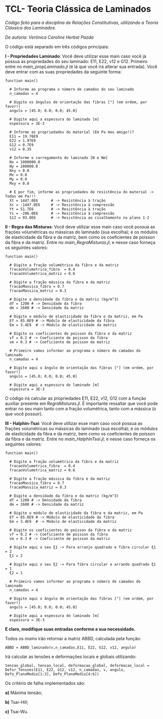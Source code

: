 # TCL- Teoria Clássica de Laminados
_Código feito para a disciplina de Relações Constitutivas, utilizando a Teoria Clássica dos Laminados_.

_De autoria: Verônica Caroline Herbst Pazda_

O código está separado em três códigos principais:

**I - Propriedades Laminado**: Você deve utilizar esse main caso você já possua as propriedades do seu laminado: E11, E22, v12 e G12. Primeiro entre no _main_propLaminado.jl_ (é lá que você irá alterar sua entrada). Você deve entrar com as suas propriedades da seguinte forma:

```
function main() 

  # Informe ao programa o número de camadas do seu laminado
  n_camadas = 4 

  # Digite os ângulos de orientação das fibras [°] (em ordem, por favor!)
  angulo = [45.0; 0.0; 0.0; 45.0]

  # Digite aqui a espessura do laminado [m]
  espessura = 3E-3
  
  # Informe as propriedades do material (Em Pa meu amigo!)?
  E11 = 19.76E9
  E22 = 1.97E9
  G12 = 0.7E9
  v12 = 0.35
  
  # Informe o carregamento do laminado [N e Nm]
  Nx = 1000000.0
  Ny = 200000.0
  Nxy = 0.0 
  Mx = 0.0
  My = 0.0
  Mxy = 0.0
  
  # E por fim, informe as propriedades de resistência do material -> Todas em Pa!!!
  Xt = 1447.0E6      # -> Resistência à tração 
  Xc = -1447.0E6     # -> Resistência à compressão 
  Yt = 51.7E6        # -> Resistência à tração 
  Yc = -206.0E6      # -> Resistência à compressão 
  S12 = 93.0E6       # -> Resistência ao cisalhamento no plano 1-2 

```

**II - Regra das Misturas**: Você deve utilizar esse main caso você possua as frações volumétricas ou mássicas do laminado (sua escolha); e os módulos de elasticidade da fibra e da matriz, bem como os coeficientes de poisson da fibra e da matriz. Entre no _main_RegraMisturas.jl_; e nesse caso forneça os seguintes valores:

```
function main() 

  # Digite a fração volumétrica da fibra e da matriz
  fracaoVolumetrica_fibra  = 0.4
  fracaoVolumetrica_matriz = 0.6

  # Digite a fração mássica da fibra e da matriz
  fracaoMassica_fibra = 0.7
  fracaoMassica_matriz = 0.3

  # Digite a densidade da fibra e da matriz (kg/m^3)
  df = 1200 # -> Densidade da fibra
  dm = 2600 # -> Densidade da matriz

  # Digite o módulo de elasticidade da fibra e da matriz, em Pa
  Ef = 85.0E9 # -> Módulo de elasticidade da fibra
  Em = 3.4E9  # -> Módulo de elasticidade da matriz

  # Digite os coeficientes de poisson da fibra e da matriz
  vf = 0.2 # -> Coeficiente de poisson da fibra
  vm = 0.3 # -> Coeficiente de poisson da matriz

  # Primeiro vamos informar ao programa o número de camadas do laminado
  n_camadas = 4 

  # Digite aqui o ângulo de orientação das fibras [°] (em ordem, por favor!)
  angulo = [45.0; 0.0; 0.0; 45.0]

  # Digite aqui a espessura do laminado [m]
  espessura = 3E-3

```

O código irá calcular as propriedades E11, E22, v12, G12 com a função auxiliar presente em _RegraMisturas.jl_. É importante ressaltar que você pode entrar no seu main tanto com a fração volumétrica, tanto com a mássica (o que você possuir).

**III - Halphin-Tsai**: Você deve utilizar esse main caso você possua as frações volumétricas ou mássicas do laminado (sua escolha); e os módulos de elasticidade da fibra e da matriz, bem como os coeficientes de poisson da fibra e da matriz. Entre no _main_HalphinTsai.jl_; e nesse caso forneça os seguintes valores:

```
function main() 

  # Digite a fração volumétrica da fibra e da matriz
  fracaoVolumetrica_fibra  = 0.4
  fracaoVolumetrica_matriz = 0.6

  # Digite a fração mássica da fibra e da matriz
  fracaoMassica_fibra = 0.7
  fracaoMassica_matriz = 0.3

  # Digite a densidade da fibra e da matriz (kg/m^3)
  df = 1200 # -> Densidade da fibra
  dm = 2600 # -> Densidade da matriz

  # Digite o módulo de elasticidade da fibra e da matriz, em Pa
  Ef = 85.0E9 # -> Módulo de elasticidade da fibra
  Em = 3.4E9  # -> Módulo de elasticidade da matriz

  # Digite os coeficientes de poisson da fibra e da matriz
  vf = 0.2 # -> Coeficiente de poisson da fibra
  vm = 0.3 # -> Coeficiente de poisson da matriz

  # Digite aqui o seu ξ1 -> Para arranjo quadrado e fibra circular ξ1 = 2
  ξ1 = 2

  # Digite aqui o seu ξ2 -> Para fibra circular e arrando quadrado ξ1 = 1
  ξ2 = 1

  # Primeiro vamos informar ao programa o número de camadas do laminado
  n_camadas = 4 

  # Digite aqui o ângulo de orientação das fibras [°] (em ordem, por favor!)
  angulo = [45.0; 0.0; 0.0; 45.0]

  # Digite aqui a espessura do laminado [m]
  espessura = 3E-3

```

**E claro, modifique suas entradas conforme a sua necessidade.**

Todos os _mains_ irão retornar a matriz ABBD, calculada pela função:

```
ABBD = ABBD_laminado(v,n_camadas,E11, E22, G12, v12, angulo)
```

Irá calcular as tensões e deformações locais e globais utilizando:

```
tensao_global, tensao_local, deformacao_global, deformacao_local = Defor_Tensoes(E11, E22, G12, v12, n_camadas, v, angulo, Defo_PlanoMedio[1:3], Defo_PlanoMedio[4:6])
```

Os critério de falha implementados são:

**a)** Máxima tensão;

**b)** Tsai-Hill;

**c)** Tsai-Wu.
